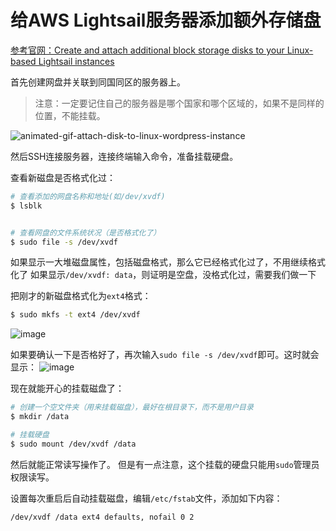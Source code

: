 # 给AWS Lightsail服务器添加额外存储盘

[参考官网：Create and attach additional block storage disks to your Linux-based Lightsail instances](https://lightsail.aws.amazon.com/ls/docs/en/articles/create-and-attach-additional-block-storage-disks-linux-unix)

首先创建网盘并关联到同国同区的服务器上。
> 注意：一定要记住自己的服务器是哪个国家和哪个区域的，如果不是同样的位置，不能挂载。

![animated-gif-attach-disk-to-linux-wordpress-instance](https://user-images.githubusercontent.com/14041622/45548750-06789a00-b858-11e8-84d6-1d09118beba5.gif)

然后SSH连接服务器，连接终端输入命令，准备挂载硬盘。

查看新磁盘是否格式化过：
```sh
# 查看添加的网盘名称和地址(如/dev/xvdf)
$ lsblk


# 查看网盘的文件系统状况（是否格式化了）
$ sudo file -s /dev/xvdf
```

如果显示一大堆磁盘属性，包括磁盘格式，那么它已经格式化过了，不用继续格式化了
如果显示`/dev/xvdf: data`，则证明是空盘，没格式化过，需要我们做一下

把刚才的新磁盘格式化为`ext4`格式：
```sh
$ sudo mkfs -t ext4 /dev/xvdf
```
![image](https://user-images.githubusercontent.com/14041622/45549313-f8c41400-b859-11e8-9761-abb70386e829.png)

如果要确认一下是否格好了，再次输入`sudo file -s /dev/xvdf`即可。这时就会显示：
![image](https://user-images.githubusercontent.com/14041622/45549338-0f6a6b00-b85a-11e8-8199-afbf85117304.png)

现在就能开心的挂载磁盘了：
```sh
# 创建一个空文件夹（用来挂载磁盘），最好在根目录下，而不是用户目录
$ mkdir /data

# 挂载硬盘
$ sudo mount /dev/xvdf /data
```

然后就能正常读写操作了。
但是有一点注意，这个挂载的硬盘只能用`sudo`管理员权限读写。

设置每次重启后自动挂载磁盘，编辑`/etc/fstab`文件，添加如下内容：
```sh
/dev/xvdf /data ext4 defaults, nofail 0 2
```
